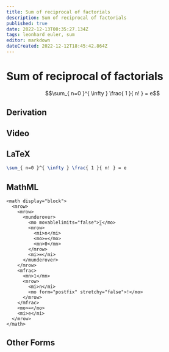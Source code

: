 ```yaml
---
title: Sum of reciprocal of factorials
description: Sum of reciprocal of factorials
published: true
date: 2022-12-13T00:35:27.134Z
tags: leonhard euler, sum
editor: markdown
dateCreated: 2022-12-12T18:45:42.864Z
---
```


# Sum of reciprocal of factorials
$$\sum_{ n=0 }^{ \infty } \frac{ 1 }{ n! } = e$$

## Derivation

## Video

## LaTeX
```latex
\sum_{ n=0 }^{ \infty } \frac{ 1 }{ n! } = e
```
## MathML
```mathml
<math display="block">
  <mrow>
    <mrow>
      <munderover>
        <mo movablelimits="false">∑</mo>
        <mrow>
          <mi>n</mi>
          <mo>=</mo>
          <mn>0</mn>
        </mrow>
        <mi>∞</mi>
      </munderover>
    </mrow>
    <mfrac>
      <mn>1</mn>
      <mrow>
        <mi>n</mi>
        <mo form="postfix" stretchy="false">!</mo>
      </mrow>
    </mfrac>
    <mo>=</mo>
    <mi>e</mi>
  </mrow>
</math>
```
## Other Forms